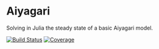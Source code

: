 # Aiyagari
Solving in Julia the steady state of a basic Aiyagari model.

[![Build Status](https://github.com/TavoJGB/Aiyagari.jl/actions/workflows/CI.yml/badge.svg)](https://github.com/TavoJGB/Aiyagari.jl/actions/workflows/CI.yml)
[![Coverage](https://codecov.io/gh/TavoJGB/Aiyagari.jl/branch/master/graph/badge.svg)](https://codecov.io/gh/TavoJGB/Aiyagari.jl)
